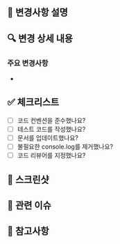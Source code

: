 ## 📝 변경사항 설명
<!-- PR에서 변경된 내용을 간단히 설명해주세요 -->

## 🔍 변경 상세 내용
<!-- 변경된 내용의 상세 설명을 작성해주세요 -->

### 주요 변경사항
- 

## ✅ 체크리스트
- [ ] 코드 컨벤션을 준수했나요?
- [ ] 테스트 코드를 작성했나요?
- [ ] 문서를 업데이트했나요?
- [ ] 불필요한 console.log를 제거했나요?
- [ ] 코드 리뷰어를 지정했나요?

## 📸 스크린샷
<!-- UI 변경사항이 있다면 스크린샷을 첨부해주세요 -->

## 🔗 관련 이슈
<!-- 관련된 이슈 번호를 작성해주세요 (예: #123) -->

## 📌 참고사항
<!-- PR과 관련된 추가 정보가 있다면 작성해주세요 -->
